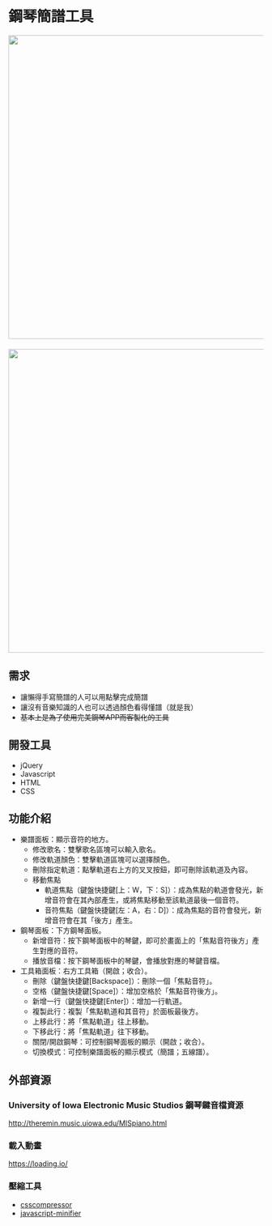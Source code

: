﻿# 鋼琴簡譜工具
<img src="https://i.imgur.com/AXnU5WV.png" width="600" style="padding-bottom: 20px;">

<img src="https://i.imgur.com/9kKutZL.png" width="600">

## 需求
* 讓懶得手寫簡譜的人可以用點擊完成簡譜
* 讓沒有音樂知識的人也可以透過顏色看得懂譜（就是我）
* ~~基本上是為了使用完美鋼琴APP而客製化的工具~~

## 開發工具
* jQuery
* Javascript
* HTML
* CSS

## 功能介紹
* 樂譜面板：顯示音符的地方。
    * 修改歌名：雙擊歌名區塊可以輸入歌名。
    * 修改軌道顏色：雙擊軌道區塊可以選擇顏色。
    * 刪除指定軌道：點擊軌道右上方的叉叉按鈕，即可刪除該軌道及內容。
    * 移動焦點
        * 軌道焦點（鍵盤快捷鍵[上：W，下：S]）：成為焦點的軌道會發光，新增音符會在其內部產生，或將焦點移動至該軌道最後一個音符。
        * 音符焦點（鍵盤快捷鍵[左：A，右：D]）：成為焦點的音符會發光，新增音符會在其「後方」產生。
* 鋼琴面板：下方鋼琴面板。
    * 新增音符：按下鋼琴面板中的琴鍵，即可於畫面上的「焦點音符後方」產生對應的音符。
    * 播放音檔：按下鋼琴面板中的琴鍵，會播放對應的琴鍵音檔。
* 工具箱面板：右方工具箱（開啟；收合）。
    * 刪除（鍵盤快捷鍵[Backspace]）：刪除一個「焦點音符」。
    * 空格（鍵盤快捷鍵[Space]）：增加空格於「焦點音符後方」。
    * 新增一行（鍵盤快捷鍵[Enter]）：增加一行軌道。
    * 複製此行：複製「焦點軌道和其音符」於面板最後方。
    * 上移此行：將「焦點軌道」往上移動。
    * 下移此行：將「焦點軌道」往下移動。
    * 關閉/開啟鋼琴：可控制鋼琴面板的顯示（開啟；收合）。
    * 切換模式：可控制樂譜面板的顯示模式（簡譜；五線譜）。

## 外部資源
### University of Iowa Electronic Music Studios 鋼琴鍵音檔資源
http://theremin.music.uiowa.edu/MISpiano.html

### 載入動畫
https://loading.io/

### 壓縮工具
* [csscompressor](https://csscompressor.com/)
* [javascript-minifier](https://javascript-minifier.com/)
